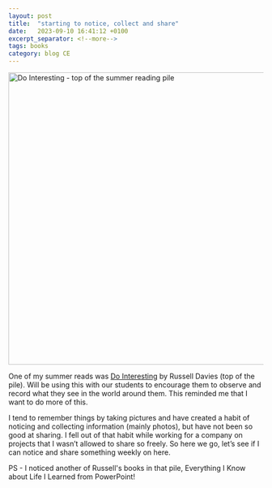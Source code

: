```yaml
---
layout: post
title:  "starting to notice, collect and share"
date:   2023-09-10 16:41:12 +0100
excerpt_separator: <!--more-->
tags: books
category: blog CE
---
```


<a href="https://flic.kr/p/2p3BBJ3" title="Do Interesting - top of the summer reading pile"><img src="https://live.staticflickr.com/65535/53194480298_d794cd0e53_b.jpg" width="1024" height="576" alt="Do Interesting - top of the summer reading pile"/></a>

One of my summer reads was [Do Interesting](https://www.counter-print.co.uk/products/do-interesting) by Russell Davies (top of the pile). Will be using this with our students to encourage them to observe and record what they see in the world around them. This reminded me that I want to do more of this. 

<!--more-->

I tend to remember things by taking pictures and have created a habit of noticing and collecting information (mainly photos), but have not been so good at sharing. I fell out of that habit while working for a company on projects that I wasn’t allowed to share so freely. So here we go, let’s see if I can notice and share something weekly on here.

PS - I noticed another of Russell's books in that pile, Everything I Know about Life I Learned from PowerPoint!
